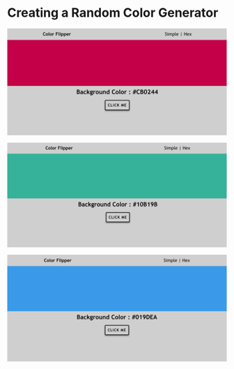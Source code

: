 # Creating a Random Color Generator

![Screenshot 1](/images/color_screenshot1.png)

![Screenshot 2](/images/color_screenshot2.png)

![Screenshot 3](/images/color_screenshot3.png)
